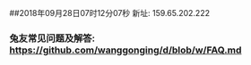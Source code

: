 ##2018年09月28日07时12分07秒 新址: 159.65.202.222
### 兔友常见问题及解答: https://github.com/wanggonging/d/blob/w/FAQ.md
